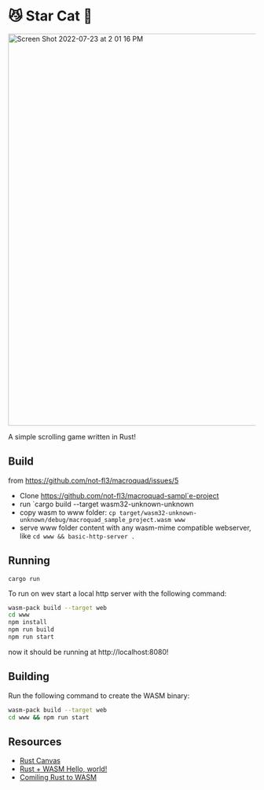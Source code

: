 # 😼 Star Cat 🚀

<img width="798" alt="Screen Shot 2022-07-23 at 2 01 16 PM" src="https://user-images.githubusercontent.com/10716803/180623339-25af6d67-2598-4c78-8ccd-8bec13266720.png">

A simple scrolling game written in Rust!

## Build

from https://github.com/not-fl3/macroquad/issues/5

- Clone https://github.com/not-fl3/macroquad-sampl`e-project
- run `cargo build --target wasm32-unknown-unknown
- copy wasm to www folder: `cp target/wasm32-unknown-unknown/debug/macroquad_sample_project.wasm www`
- serve www folder content with any wasm-mime compatible webserver, like `cd www && basic-http-server .`

## Running

```
cargo run
```

To run on wev start a local http server with the following command:

```bash
wasm-pack build --target web
cd www
npm install
npm run build
npm run start
```

now it should be running at http://localhost:8080!

## Building

Run the following command to create the WASM binary:

```bash
wasm-pack build --target web
cd www && npm run start
```

## Resources

- [Rust Canvas](https://rustwasm.github.io/wasm-bindgen/examples/2d-canvas.html)
- [Rust + WASM Hello, world!](https://rustwasm.github.io/docs/book/game-of-life/hello-world.html)
- [Comiling Rust to WASM](https://developer.mozilla.org/en-US/docs/WebAssembly/Rust_to_wasm)
